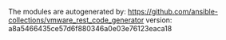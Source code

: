 The modules are autogenerated by:
https://github.com/ansible-collections/vmware_rest_code_generator
version: a8a5466435ce57d6f880346a0e03e76123eaca18
